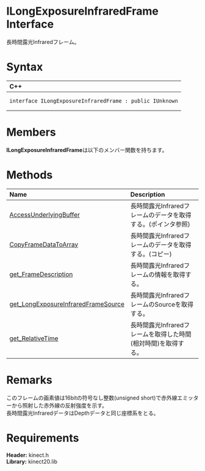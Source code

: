 ILongExposureInfraredFrame Interface  
==========================================  

長時間露光Infraredフレーム。 <span id="syntaxSection"></span>

Syntax  
======  

<table>
<colgroup>
<col width="100%" />
</colgroup>
<thead>
<tr class="header">
<th align="left">C++</th>
</tr>
</thead>
<tbody>
<tr class="odd">
<td align="left"><pre><code>interface ILongExposureInfraredFrame : public IUnknown</code></pre></td>
</tr>
</tbody>
</table>

<span id="classMembersSection"></span>

Members  
=======  

**ILongExposureInfraredFrame**は以下のメンバー関数を持ちます。  

<span id="publicmethodsSection"></span>

Methods  
=======  

<table>
<colgroup>
<col width="30%" />
<col width="60%" />
</colgroup>
<thead>
<tr class="header">
<th align="left">Name</th>
<th align="left">Description</th>
</tr>
</thead>
<tbody>
<tr class="odd">
<td align="left"><a href="ILongExposureInfraredFrame_Interface/Methods/AccessUnderlyingBuffer.md">AccessUnderlyingBuffer</a></td>
<td align="left">長時間露光Infraredフレームのデータを取得する。(ポインタ参照)</td>
</tr>
<tr class="even">
<td align="left"><a href="ILongExposureInfraredFrame_Interface/Methods/CopyFrameDataToArray_Method.md">CopyFrameDataToArray</a></td>
<td align="left">長時間露光Infraredフレームのデータを取得する。(コピー)</td>
</tr>
<tr class="odd">
<td align="left"><a href="ILongExposureInfraredFrame_Interface/Methods/get_FrameDescription_Method.md">get_FrameDescription</a></td>
<td align="left">長時間露光Infraredフレームの情報を取得する。</td>
</tr>
<tr class="even">
<td align="left"><a href="ILongExposureInfraredFrame_Interface/Methods/get.md">get_LongExposureInfraredFrameSource</a></td>
<td align="left">長時間露光InfraredフレームのSourceを取得する。</td>
</tr>
<tr class="odd">
<td align="left"><a href="ILongExposureInfraredFrame_Interface/Methods/get_RelativeTime_Method.md">get_RelativeTime</a></td>
<td align="left">長時間露光Infraredフレームを取得した時間(相対時間)を取得する。</td>
</tr>
</tbody>
</table>

<span id="remarks"></span>

Remarks  
=======  

このフレームの画素値は16bitの符号なし整数(unsigned short)で赤外線エミッターから照射した赤外線の反射強度を示す。  
長時間露光InfraredデータはDepthデータと同じ座標系をとる。  

<span id="requirements"></span>

Requirements  
============  

**Header:** kinect.h  
**Library:** kinect20.lib  



<!--Please do not edit the data in the comment block below.-->
<!--
TOCTitle : ILongExposureInfraredFrame Interface
RLTitle : ILongExposureInfraredFrame Interface
KeywordK : ILongExposureInfraredFrame interface, about
HelpPriority : 2
TopicType : apiref
KeywordF : ILongExposureInfraredFrame
KeywordF : Microsoft.Kinect.kinect.ILongExposureInfraredFrame
KeywordA : T:Microsoft.Kinect.kinect.ILongExposureInfraredFrame
AssetID : T:Microsoft.Kinect.kinect.ILongExposureInfraredFrame
Locale : en-us
CommunityContent : 1
APIType : Managed
APILocation : 
APIName : Microsoft.Kinect.kinect.ILongExposureInfraredFrame
TargetOS : Windows
TopicType : kbSyntax
DevLang : C++
DocSet : K4Wv2
ProjType : K4Wv2Proj
Technology : Kinect for Windows
Product : Kinect for Windows SDK v2
productversion : 20
-->
